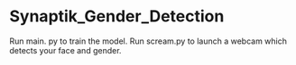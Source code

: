 # Synaptik_Gender_Detection
Run main. py to train the model.
Run scream.py to launch a webcam which detects your face and gender.
